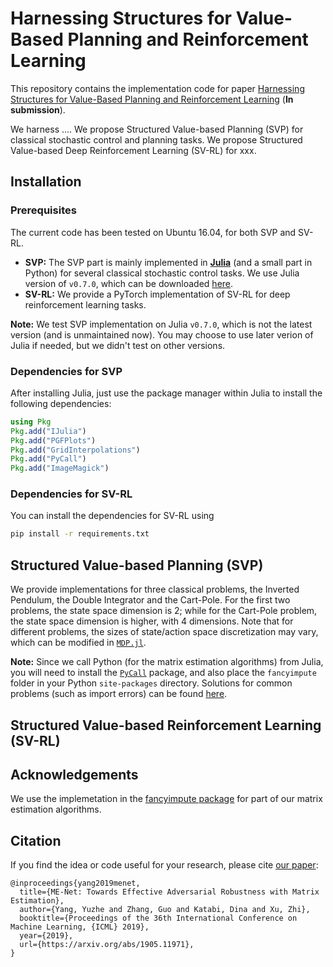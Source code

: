 # Harnessing Structures for Value-Based Planning and Reinforcement Learning

This repository contains the implementation code for paper [Harnessing Structures for Value-Based Planning and Reinforcement Learning]() (__In submission__).

We harness ....
We propose Structured Value-based Planning (SVP) for classical stochastic control and planning tasks.
We propose Structured Value-based Deep Reinforcement Learning (SV-RL) for xxx.


## Installation

### Prerequisites
The current code has been tested on Ubuntu 16.04, for both SVP and SV-RL.

- __SVP:__ The SVP part is mainly implemented in [__Julia__](https://julialang.org/) (and a small part in Python) for several classical stochastic control tasks. We use Julia version of `v0.7.0`, which can be downloaded [here](https://julialang.org/downloads/oldreleases.html).
- __SV-RL:__ We provide a PyTorch implementation of SV-RL for deep reinforcement learning tasks.

**Note:** We test SVP implementation on Julia `v0.7.0`, which is not the latest version (and is unmaintained now). You may choose to use later verion of Julia if needed, but we didn't test on other versions.

### Dependencies for SVP
After installing Julia, just use the package manager within Julia to install the following dependencies:
```julia
using Pkg
Pkg.add("IJulia")
Pkg.add("PGFPlots")
Pkg.add("GridInterpolations")
Pkg.add("PyCall")
Pkg.add("ImageMagick")
```

### Dependencies for SV-RL
You can install the dependencies for SV-RL using
```bash
pip install -r requirements.txt
```


## Structured Value-based Planning (SVP)
We provide implementations for three classical problems, the Inverted Pendulum, the Double Integrator and the Cart-Pole. For the first two problems, the state space dimension is 2; while for the Cart-Pole problem, the state space dimension is higher, with 4 dimensions.
Note that for different problems, the sizes of state/action space discretization may vary, which can be modified in [`MDP.jl`]().

**Note:** Since we call Python (for the matrix estimation algorithms) from Julia, you will need to install the [`PyCall`](https://github.com/JuliaPy/PyCall.jl) package, and also place the `fancyimpute` folder in your Python `site-packages` directory.
Solutions for common problems (such as import errors) can be found [here](https://github.com/JuliaPy/PyCall.jl).


## Structured Value-based Reinforcement Learning (SV-RL)


## Acknowledgements
We use the implemetation in the [fancyimpute package](https://github.com/iskandr/fancyimpute) for part of our matrix estimation algorithms.


## Citation
If you find the idea or code useful for your research, please cite [our paper](https://arxiv.org/abs/1905.11971):
```
@inproceedings{yang2019menet,
  title={ME-Net: Towards Effective Adversarial Robustness with Matrix Estimation},
  author={Yang, Yuzhe and Zhang, Guo and Katabi, Dina and Xu, Zhi},
  booktitle={Proceedings of the 36th International Conference on Machine Learning, {ICML} 2019},
  year={2019},
  url={https://arxiv.org/abs/1905.11971},
}
```
